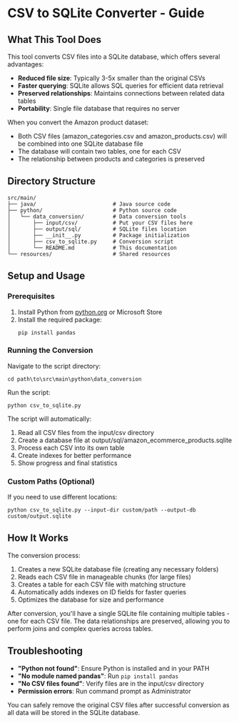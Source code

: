 # CSV to SQLite Converter - Guide

## What This Tool Does

This tool converts CSV files into a SQLite database, which offers several advantages:

- **Reduced file size**: Typically 3-5x smaller than the original CSVs
- **Faster querying**: SQLite allows SQL queries for efficient data retrieval
- **Preserved relationships**: Maintains connections between related data tables
- **Portability**: Single file database that requires no server

When you convert the Amazon product dataset:
- Both CSV files (amazon_categories.csv and amazon_products.csv) will be combined into one SQLite database file
- The database will contain two tables, one for each CSV
- The relationship between products and categories is preserved

## Directory Structure

```
src/main/
├── java/                        # Java source code
├── python/                      # Python source code
│   └── data_conversion/         # Data conversion tools
│       ├── input/csv/           # Put your CSV files here
│       ├── output/sql/          # SQLite files location
│       ├── __init__.py          # Package initialization
│       ├── csv_to_sqlite.py     # Conversion script
│       └── README.md            # This documentation
└── resources/                   # Shared resources
```

## Setup and Usage

### Prerequisites
1. Install Python from [python.org](https://www.python.org/downloads/) or Microsoft Store
2. Install the required package:
   ```
   pip install pandas
   ```

### Running the Conversion
Navigate to the script directory:
```
cd path\to\src\main\python\data_conversion
```

Run the script:
```
python csv_to_sqlite.py
```

The script will automatically:
1. Read all CSV files from the input/csv directory
2. Create a database file at output/sql/amazon_ecommerce_products.sqlite
3. Process each CSV into its own table
4. Create indexes for better performance
5. Show progress and final statistics

### Custom Paths (Optional)
If you need to use different locations:
```
python csv_to_sqlite.py --input-dir custom/path --output-db custom/output.sqlite
```

## How It Works

The conversion process:
1. Creates a new SQLite database file (creating any necessary folders)
2. Reads each CSV file in manageable chunks (for large files)
3. Creates a table for each CSV file with matching structure
4. Automatically adds indexes on ID fields for faster queries
5. Optimizes the database for size and performance

After conversion, you'll have a single SQLite file containing multiple tables - one for each CSV file. The data relationships are preserved, allowing you to perform joins and complex queries across tables.

## Troubleshooting

- **"Python not found"**: Ensure Python is installed and in your PATH
- **"No module named pandas"**: Run `pip install pandas`
- **"No CSV files found"**: Verify files are in the input/csv directory
- **Permission errors**: Run command prompt as Administrator

You can safely remove the original CSV files after successful conversion as all data will be stored in the SQLite database.

